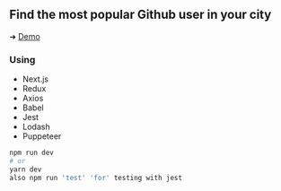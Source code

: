 ## Find the most popular Github user in your city

➜ [Demo]()

### Using

 - Next.js
 - Redux
 - Axios
 - Babel
 - Jest
 - Lodash
 - Puppeteer

```bash
npm run dev
# or
yarn dev
also npm run 'test' 'for' testing with jest
```